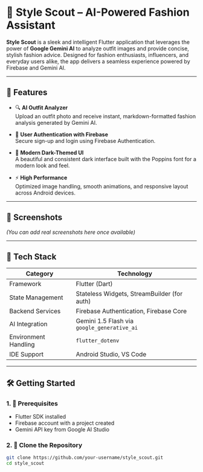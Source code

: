 # 👗 Style Scout – AI-Powered Fashion Assistant

**Style Scout** is a sleek and intelligent Flutter application that leverages the power of **Google Gemini AI** to analyze outfit images and provide concise, stylish fashion advice. Designed for fashion enthusiasts, influencers, and everyday users alike, the app delivers a seamless experience powered by Firebase and Gemini AI.

---

## 🌟 Features

- 🔍 **AI Outfit Analyzer**  
  Upload an outfit photo and receive instant, markdown-formatted fashion analysis generated by Gemini AI.

- 🔐 **User Authentication with Firebase**  
  Secure sign-up and login using Firebase Authentication.

- 🌙 **Modern Dark-Themed UI**  
  A beautiful and consistent dark interface built with the Poppins font for a modern look and feel.

- ⚡ **High Performance**  
  Optimized image handling, smooth animations, and responsive layout across Android devices.

---

## 📱 Screenshots

*(You can add real screenshots here once available)*

---

## 🧱 Tech Stack

| Category             | Technology                                      |
|----------------------|-------------------------------------------------|
| Framework            | Flutter (Dart)                                  |
| State Management     | Stateless Widgets, StreamBuilder (for auth)     |
| Backend Services     | Firebase Authentication, Firebase Core          |
| AI Integration       | Gemini 1.5 Flash via `google_generative_ai`     |
| Environment Handling | `flutter_dotenv`                                |
| IDE Support          | Android Studio, VS Code                         |

---

## 🛠️ Getting Started

### 1. 🔧 Prerequisites

- Flutter SDK installed  
- Firebase account with a project created  
- Gemini API key from Google AI Studio

### 2. 🧪 Clone the Repository

```bash
git clone https://github.com/your-username/style_scout.git
cd style_scout
